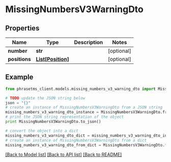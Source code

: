 # MissingNumbersV3WarningDto

## Properties

| Name          | Type                              | Description | Notes      |
| ------------- | --------------------------------- | ----------- | ---------- |
| **number**    | **str**                           |             | [optional] |
| **positions** | [**List[Position]**](Position.md) |             | [optional] |

## Example

```python
from phrasetms_client.models.missing_numbers_v3_warning_dto import MissingNumbersV3WarningDto

# TODO update the JSON string below
json = "{}"
# create an instance of MissingNumbersV3WarningDto from a JSON string
missing_numbers_v3_warning_dto_instance = MissingNumbersV3WarningDto.from_json(json)
# print the JSON string representation of the object
print MissingNumbersV3WarningDto.to_json()

# convert the object into a dict
missing_numbers_v3_warning_dto_dict = missing_numbers_v3_warning_dto_instance.to_dict()
# create an instance of MissingNumbersV3WarningDto from a dict
missing_numbers_v3_warning_dto_from_dict = MissingNumbersV3WarningDto.from_dict(missing_numbers_v3_warning_dto_dict)
```

[[Back to Model list]](../README.md#documentation-for-models) [[Back to API list]](../README.md#documentation-for-api-endpoints) [[Back to README]](../README.md)

